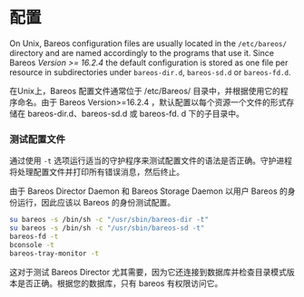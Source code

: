 # 配置

On Unix, Bareos configuration files are usually located in the `/etc/bareos/` directory and are named accordingly to the programs that use it. Since Bareos *Version >= 16.2.4* the default configuration is stored as one file per resource in subdirectories under `bareos-dir.d`, `bareos-sd.d` or `bareos-fd.d`. 

在Unix上，Bareos 配置文件通常位于 /etc/Bareos/ 目录中，并根据使用它的程序命名。由于 Bareos Version>=16.2.4 ，默认配置以每个资源一个文件的形式存储在 bareos-dir.d、bareos-sd.d 或 bareos-fd. d 下的子目录中。

### 测试配置文件

通过使用 `-t` 选项运行适当的守护程序来测试配置文件的语法是否正确。守护进程将处理配置文件并打印所有错误消息，然后终止。

由于 Bareos Director Daemon 和 Bareos Storage Daemon 以用户 Bareos 的身份运行，因此应该以 Bareos 的身份测试配置。

```bash
su bareos -s /bin/sh -c "/usr/sbin/bareos-dir -t"
su bareos -s /bin/sh -c "/usr/sbin/bareos-sd -t"
bareos-fd -t
bconsole -t
bareos-tray-monitor -t
```

这对于测试 Bareos Director 尤其需要，因为它还连接到数据库并检查目录模式版本是否正确。根据您的数据库，只有 bareos 有权限访问它。